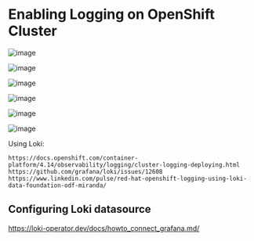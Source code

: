 # Enabling Logging on OpenShift Cluster




![image](https://github.com/user-attachments/assets/7bb8f3d8-a64d-4359-8ef9-b3d66e928b76)


![image](https://github.com/user-attachments/assets/3d2f4890-0bc8-4ae8-91fd-361a012acd75)



![image](https://github.com/user-attachments/assets/9747697d-77dc-461d-ad41-de9fccf842fe)


![image](https://github.com/user-attachments/assets/08db9549-079c-403a-9b3a-790b4eb0f4f7)



![image](https://github.com/user-attachments/assets/9a3b2b7c-159d-4ddc-a512-6e0f024655d4)

![image](https://github.com/user-attachments/assets/e715f688-798c-468a-aa2c-4ff462f5ac59)




Using Loki:
```
https://docs.openshift.com/container-platform/4.14/observability/logging/cluster-logging-deploying.html
https://github.com/grafana/loki/issues/12608
https://www.linkedin.com/pulse/red-hat-openshift-logging-using-loki-data-foundation-odf-miranda/
```

## Configuring Loki datasource
https://loki-operator.dev/docs/howto_connect_grafana.md/
